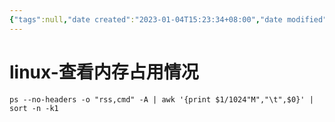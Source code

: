 ```yaml
---
{"tags":null,"date created":"2023-01-04T15:23:34+08:00","date modified":"2024-02-02T12:07:52+08:00","dg-publish":true,"aliases":[],"permalink":"/card/linux-查看内存占用情况/","dgPassFrontmatter":true,"noteIcon":"2","created":"2023-01-04T15:23:34+08:00","updated":"2024-02-02T12:07:52+08:00"}
---
```



# linux-查看内存占用情况

```Shell
ps --no-headers -o "rss,cmd" -A | awk '{print $1/1024"M","\t",$0}' | sort -n -k1
```
